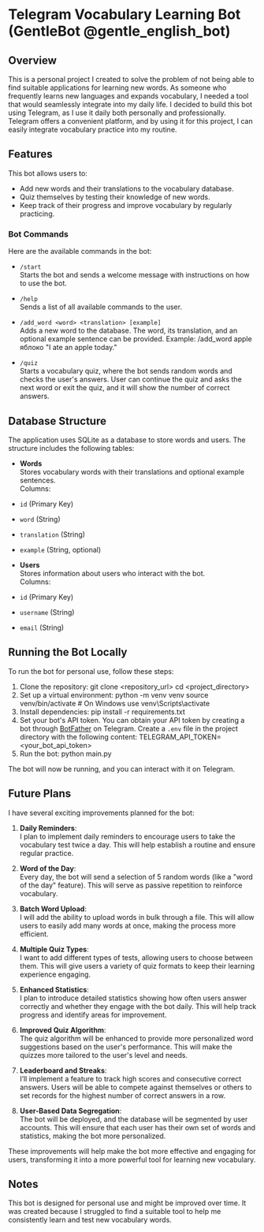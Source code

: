 # Telegram Vocabulary Learning Bot (GentleBot @gentle_english_bot)

## Overview

This is a personal project I created to solve the problem of not being able to find suitable applications for learning new words. As someone who frequently learns new languages and expands vocabulary, I needed a tool that would seamlessly integrate into my daily life. I decided to build this bot using Telegram, as I use it daily both personally and professionally. Telegram offers a convenient platform, and by using it for this project, I can easily integrate vocabulary practice into my routine.

## Features

This bot allows users to:

- Add new words and their translations to the vocabulary database.
- Quiz themselves by testing their knowledge of new words.
- Keep track of their progress and improve vocabulary by regularly practicing.

### Bot Commands

Here are the available commands in the bot:

- `/start`  
  Starts the bot and sends a welcome message with instructions on how to use the bot.

- `/help`  
  Sends a list of all available commands to the user.

- `/add_word <word> <translation> [example]`  
  Adds a new word to the database. The word, its translation, and an optional example sentence can be provided. Example: /add_word apple яблоко "I ate an apple today."

- `/quiz`  
Starts a vocabulary quiz, where the bot sends random words and checks the user's answers.
User can continue the quiz and asks the next word or exit the quiz, and it will show the number of correct answers.

## Database Structure

The application uses SQLite as a database to store words and users. The structure includes the following tables:

- **Words**  
Stores vocabulary words with their translations and optional example sentences.  
Columns:  
- `id` (Primary Key)  
- `word` (String)  
- `translation` (String)  
- `example` (String, optional)

- **Users**  
Stores information about users who interact with the bot.  
Columns:  
- `id` (Primary Key)  
- `username` (String)  
- `email` (String)

## Running the Bot Locally

To run the bot for personal use, follow these steps:

1. Clone the repository: git clone <repository_url> cd <project_directory>
2. Set up a virtual environment: python -m venv venv source venv/bin/activate # On Windows use venv\Scripts\activate
3. Install dependencies: pip install -r requirements.txt
4. Set your bot's API token. You can obtain your API token by creating a bot through [BotFather](https://core.telegram.org/bots#botfather) on Telegram.
Create a `.env` file in the project directory with the following content: TELEGRAM_API_TOKEN=<your_bot_api_token>
5. Run the bot: python main.py

The bot will now be running, and you can interact with it on Telegram.

## Future Plans

I have several exciting improvements planned for the bot:

1. **Daily Reminders**:  
   I plan to implement daily reminders to encourage users to take the vocabulary test twice a day. This will help establish a routine and ensure regular practice.

2. **Word of the Day**:  
   Every day, the bot will send a selection of 5 random words (like a "word of the day" feature). This will serve as passive repetition to reinforce vocabulary.

3. **Batch Word Upload**:  
   I will add the ability to upload words in bulk through a file. This will allow users to easily add many words at once, making the process more efficient.

4. **Multiple Quiz Types**:  
   I want to add different types of tests, allowing users to choose between them. This will give users a variety of quiz formats to keep their learning experience engaging.

5. **Enhanced Statistics**:  
   I plan to introduce detailed statistics showing how often users answer correctly and whether they engage with the bot daily. This will help track progress and identify areas for improvement.

6. **Improved Quiz Algorithm**:  
   The quiz algorithm will be enhanced to provide more personalized word suggestions based on the user's performance. This will make the quizzes more tailored to the user's level and needs.

7. **Leaderboard and Streaks**:  
   I’ll implement a feature to track high scores and consecutive correct answers. Users will be able to compete against themselves or others to set records for the highest number of correct answers in a row.

8. **User-Based Data Segregation**:  
   The bot will be deployed, and the database will be segmented by user accounts. This will ensure that each user has their own set of words and statistics, making the bot more personalized.

These improvements will help make the bot more effective and engaging for users, transforming it into a more powerful tool for learning new vocabulary.

## Notes

This bot is designed for personal use and might be improved over time. It was created because I struggled to find a suitable tool to help me consistently learn and test new vocabulary words.